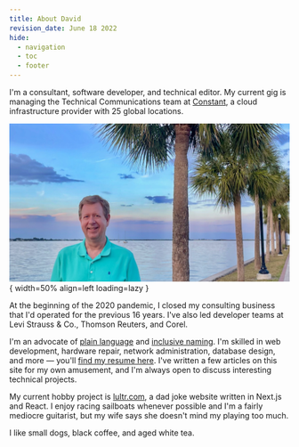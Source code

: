 ```yaml
---
title: About David
revision_date: June 18 2022
hide:
  - navigation
  - toc
  - footer
---
```


I'm a consultant, software developer, and technical editor. My current gig is managing the Technical Communications team at [Constant](https://www.constant.com/), a cloud infrastructure provider with 25 global locations.

![David Finster](_media/David-16x9@0.5x.jpg){ width=50% align=left loading=lazy }

At the beginning of the 2020 pandemic, I closed my consulting business that I'd operated for the previous 16 years. I've also led developer teams at Levi Strauss & Co., Thomson Reuters, and Corel.

I'm an advocate of [plain language](https://www.archives.gov/open/plain-writing/tips) and [inclusive naming](https://inclusivenaming.org/). I'm skilled in web development, hardware repair, network administration, database design, and more &mdash; you'll [find my resume here](/resume). I've written a few articles on this site for my own amusement, and I'm always open to discuss interesting technical projects.

My current hobby project is [lultr.com](https://www.lultr.com), a dad joke website written in Next.js and React. I enjoy racing sailboats whenever possible and I'm a fairly mediocre guitarist, but my wife says she doesn't mind my playing too much.

I like small dogs, black coffee, and aged white tea.
